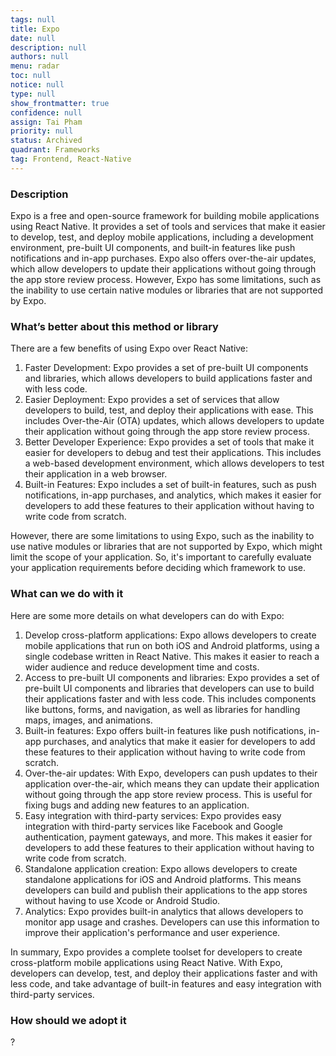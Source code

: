 ```yaml
---
tags: null
title: Expo
date: null
description: null
authors: null
menu: radar
toc: null
notice: null
type: null
show_frontmatter: true
confidence: null
assign: Tai Pham
priority: null
status: Archived
quadrant: Frameworks
tag: Frontend, React-Native
---
```


<!-- table_of_contents d99e0b45-ea08-41b9-a65a-ab9422a65813 -->

### Description

Expo is a free and open-source framework for building mobile applications using React Native. It provides a set of tools and services that make it easier to develop, test, and deploy mobile applications, including a development environment, pre-built UI components, and built-in features like push notifications and in-app purchases. Expo also offers over-the-air updates, which allow developers to update their applications without going through the app store review process. However, Expo has some limitations, such as the inability to use certain native modules or libraries that are not supported by Expo.

### What’s better about this method or library

There are a few benefits of using Expo over React Native:

1. Faster Development: Expo provides a set of pre-built UI components and libraries, which allows developers to build applications faster and with less code.
1. Easier Deployment: Expo provides a set of services that allow developers to build, test, and deploy their applications with ease. This includes Over-the-Air (OTA) updates, which allows developers to update their application without going through the app store review process.
1. Better Developer Experience: Expo provides a set of tools that make it easier for developers to debug and test their applications. This includes a web-based development environment, which allows developers to test their application in a web browser.
1. Built-in Features: Expo includes a set of built-in features, such as push notifications, in-app purchases, and analytics, which makes it easier for developers to add these features to their application without having to write code from scratch.

However, there are some limitations to using Expo, such as the inability to use native modules or libraries that are not supported by Expo, which might limit the scope of your application. So, it's important to carefully evaluate your application requirements before deciding which framework to use.

### What can we do with it

Here are some more details on what developers can do with Expo:

1. Develop cross-platform applications: Expo allows developers to create mobile applications that run on both iOS and Android platforms, using a single codebase written in React Native. This makes it easier to reach a wider audience and reduce development time and costs.
1. Access to pre-built UI components and libraries: Expo provides a set of pre-built UI components and libraries that developers can use to build their applications faster and with less code. This includes components like buttons, forms, and navigation, as well as libraries for handling maps, images, and animations.
1. Built-in features: Expo offers built-in features like push notifications, in-app purchases, and analytics that make it easier for developers to add these features to their application without having to write code from scratch.
1. Over-the-air updates: With Expo, developers can push updates to their application over-the-air, which means they can update their application without going through the app store review process. This is useful for fixing bugs and adding new features to an application.
1. Easy integration with third-party services: Expo provides easy integration with third-party services like Facebook and Google authentication, payment gateways, and more. This makes it easier for developers to add these features to their application without having to write code from scratch.
1. Standalone application creation: Expo allows developers to create standalone applications for iOS and Android platforms. This means developers can build and publish their applications to the app stores without having to use Xcode or Android Studio.
1. Analytics: Expo provides built-in analytics that allows developers to monitor app usage and crashes. Developers can use this information to improve their application's performance and user experience.

In summary, Expo provides a complete toolset for developers to create cross-platform mobile applications using React Native. With Expo, developers can develop, test, and deploy their applications faster and with less code, and take advantage of built-in features and easy integration with third-party services.

### How should we adopt it

?

<!-- child_database 7e1050bd-022d-43cc-a308-1f552b80fba1 -->
